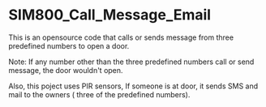 # SIM800_Call_Message_Email
This is an opensource code that calls or sends message from three predefined numbers to open a door.

Note: If any number other than the three predefined numbers call or send message, the door wouldn't open.

Also, this poject uses PIR sensors, If someone is at door, it sends SMS and mail to the owners ( three of the predefined numbers). 
